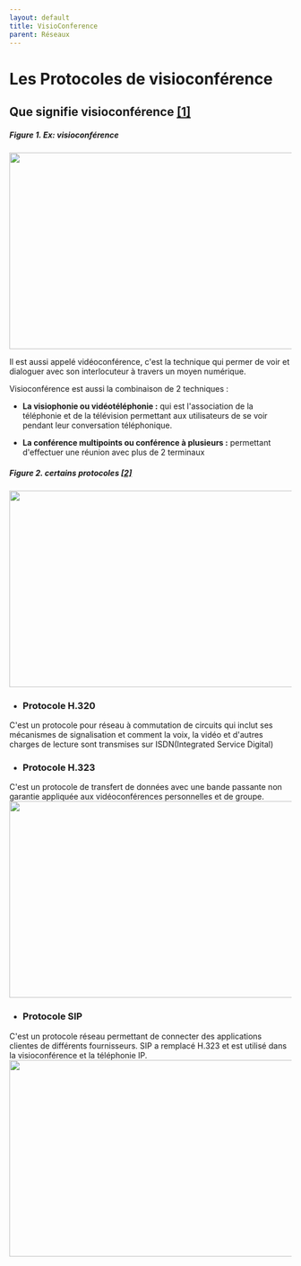 ```yaml
---
layout: default
title: VisioConference
parent: Réseaux
---
```


# Les Protocoles de visioconférence

## Que signifie visioconférence  [[1]](https://fr.wikipedia.org/wiki/Visioconférence)
##### Figure 1. Ex: visioconférence
<img src="http://image.noelshack.com/fichiers/2022/31/7/1659872888-visioconference-au-bureau.jpg" width="800" height="350"> 

Il est aussi appelé vidéoconférence, c'est la technique qui permer de voir et dialoguer avec son interlocuteur à travers un moyen numérique.

Visioconférence est aussi la combinaison de 2 techniques :

- <b>La visiophonie ou vidéotéléphonie :</b> qui est l'association de la téléphonie et de la télévision permettant aux utilisateurs de se voir pendant leur conversation téléphonique.

- <b>La conférence multipoints ou conférence à plusieurs :</b> permettant d'effectuer une réunion avec plus de 2 terminaux
##### Figure 2. certains protocoles [[2]](https://trueconf.com/video-conferencing-architecture.html)
<img src="http://image.noelshack.com/fichiers/2022/31/7/1659871794-protocoles.png" width="800" height="350"> 

- ### Protocole H.320
C'est un protocole pour réseau à commutation de circuits qui inclut ses mécanismes de signalisation et comment la voix, la vidéo et d'autres charges de lecture sont transmises sur ISDN(Integrated Service Digital)

- ### Protocole H.323
 C'est un protocole de transfert de données avec une bande passante non garantie appliquée aux vidéoconférences personnelles et de groupe.
<img src="http://image.noelshack.com/fichiers/2022/31/7/1659878808-h323.png" width="800" height="350">

- ### Protocole SIP
C'est un protocole réseau permettant de connecter des applications clientes de différents fournisseurs. SIP a remplacé H.323 et est utilisé dans la visioconférence et la téléphonie IP.
<img src="http://image.noelshack.com/fichiers/2022/31/7/1659879761-session-initiation-protocol.png" width="800" height="350">
